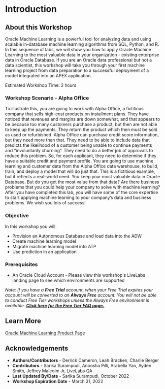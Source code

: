 # Introduction

## About this Workshop

Oracle Machine Learning is a powerful tool for analyzing data and using scalable in-database machine learning algorithms from SQL, Python, and R. In this sequence of labs, we will show you how to apply Oracle Machine Learning to the most valuable data in your organization - existing enterprise data in Oracle Database. If you are an Oracle data professional but not a data scientist, this workshop will take you through your first machine learning project from data preparation to a successful deployment of a model integrated into an APEX application.

Estimated Workshop Time: 2 hours

### Workshop Scenario - Alpha Office

To illustrate this, you are going to work with Alpha Office, a fictitious company that sells high-cost products on installment plans. They have noticed that revenues and margins are down somewhat, and that appears to be because too many customers purchase a product, but then are not able to keep up the payments. They return the product which then must be sold as used or refurbished.
Alpha Office can purchase credit score information, but they need more than that. They need to be able to include data that predicts the likelihood of a customer being unable to continue payments and “involuntarily churning”. They need to do a better job of approvals to reduce this problem. So, for each applicant, they need to determine if they have a suitable credit and payment profile. You are going to use machine learning and customer data from the Alpha Office data warehouse, to build, train, and deploy a model that will do just that.
This is a fictitious example, but it reflects a real-world need. You keep your most valuable data in Oracle Database. But do you get the most value from that data? Are there business problems that you could help your company to solve with machine learning? After you have completed this lab, you will have some of the core expertise to start applying machine learning to your company’s data and business problems. We wish you lots of success!


### Objective

In this workshop you will:
- Provision an Autonomous Database and load data into the ADW
- Create machine learning model
- Migrate machine learning model into ATP
- Use prediction in an application

### Prerequisites

- An Oracle Cloud Account - Please view this workshop's LiveLabs landing page to see which environments are supported

*Note: If you have a **Free Trial** account, when your Free Trial expires your account will be converted to an **Always Free** account. You will not be able to conduct Free Tier workshops unless the Always Free environment is available. **[Click here for the Free Tier FAQ page.](https://www.oracle.com/cloud/free/faq.html)***

## Learn More

[Oracle Machine Learning Product Page](https://www.oracle.com/database/technologies/datawarehouse-bigdata/machine-learning.html)

## Acknowledgements

- **Authors/Contributors** - Derrick Cameron, Leah Bracken, Charlie Berger
- **Contributors** - Sarika Surampudi, Anoosha Pilli, Arabella Yao, Ayden Smith, Jeffrey Malcolm Jr, LiveLabs QA
- **Last Updated By/Date** - Sarika Surampudi, October 2022
- **Workshop Expiration Date** - March 31, 2022
